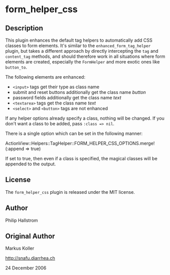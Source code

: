 # form_helper_css

## Description

This plugin enhances the default tag helpers to automatically add CSS classes
to form elements. It's similar to the `enhanced_form_tag_helper` plugin,
but takes a different approach by directly intercepting the `tag` and
`content_tag` methods, and should therefore work in all situations where
form elements are created, especially the `FormHelper` and more exotic
ones like `button_to`.

The following elements are enhanced:

* `<input>` tags get their type as class name
* submit and reset buttons additionally get the class name _button_
* password fields additionally get the class name _text_
* `<textarea>` tags get the class name _text_
* `<select>` and `<button>` tags are not enhanced

If any helper options already specify a class, nothing will be changed. If you
don't want a class to be added, pass `:class => nil`.

There is a single option which can be set in the following manner:

  ActionView::Helpers::TagHelper::FORM_HELPER_CSS_OPTIONS.merge!(:append => true)

If set to true, then even if a class is specified, the magical classes will be appended to the output.

## License

The `form_helper_css` plugin is released under the MIT license.

## Author

Philip Hallstrom <philip at pjkh dot com>

## Original Author

Markus Koller <toupeira at gmx dot ch>

http://snafu.diarrhea.ch

24 December 2006
